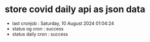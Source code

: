 # store covid daily api as json data

- last cronjob : Saturday, 10 August 2024 01:04:24
- status og cron : success
- status daily cron : success
      
      